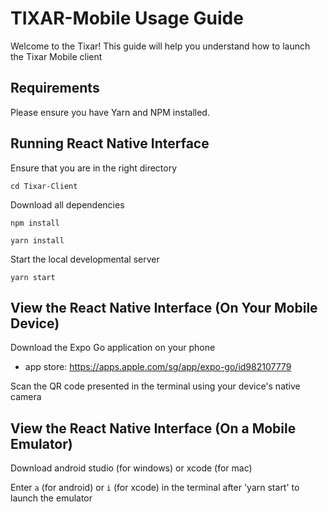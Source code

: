 # TIXAR-Mobile Usage Guide
Welcome to the Tixar! This guide will help you understand how to launch the Tixar Mobile client

## Requirements
Please ensure you have Yarn and NPM installed.

## Running React Native Interface
Ensure that you are in the right directory
```
cd Tixar-Client
```

Download all dependencies
```
npm install
```
```
yarn install
```

Start the local developmental server
```
yarn start
```

## View the React Native Interface (On Your Mobile Device)
Download the Expo Go application on your phone
 - app store: https://apps.apple.com/sg/app/expo-go/id982107779
   
Scan the QR code presented in the terminal using your device's native camera

## View the React Native Interface (On a Mobile Emulator)
Download android studio (for windows) or xcode (for mac)

Enter `a` (for android) or `i` (for xcode) in the terminal after 'yarn start' to launch the emulator 
